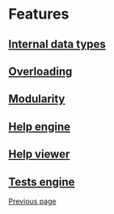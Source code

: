 # Features 

## [Internal data types](TYPES.md)


## [Overloading](OVERLOADING.md)


## [Modularity](MODULARITY.md)


## [Help engine](HELPENGINE.md)


## [Help viewer](HELPVIEWER.md)


## [Tests engine](TESTSENGINE.md)


[Previous page](README.md)